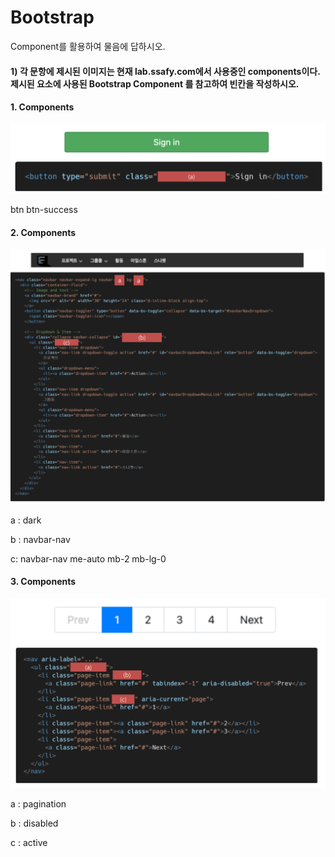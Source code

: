 #  Bootstrap

Component를 활용하여 물음에 답하시오. 

#### 1) 각 문항에 제시된 이미지는 현재 lab.ssafy.com에서 사용중인 components이다. 제시된 요소에 사용된 Bootstrap Component 를 참고하여 빈칸을 작성하시오.

#### 1. Components

![image-20220207173411182](homework.assets/image-20220207173411182.png)

btn btn-success



#### 2. Components

![image-20220207173543813](homework.assets/image-20220207173543813.png)

a : dark

b :  navbar-nav

c: navbar-nav me-auto mb-2 mb-lg-0



#### 3. Components

![image-20220207173559263](homework.assets/image-20220207173559263.png)



a : pagination

b : disabled

c : active

